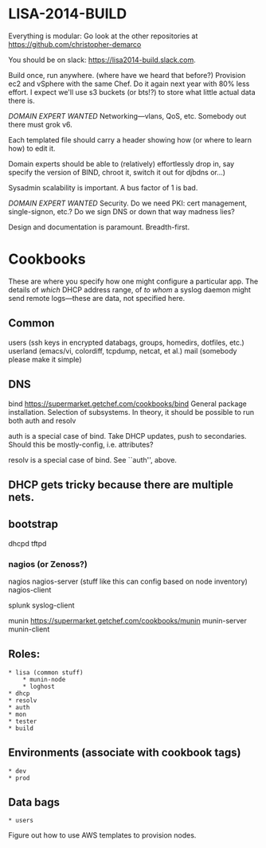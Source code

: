 # LISA-2014-BUILD

Everything is modular: Go look at the other repositories at https://github.com/christopher-demarco

You should be on slack: https://lisa2014-build.slack.com.

Build once, run anywhere.
(where have we heard that before?)
Provision ec2 and vSphere with the same Chef.
Do it again next year with 80% less effort.
I expect we'll use s3 buckets (or bts!?) to store what little actual data there is.


*DOMAIN EXPERT WANTED* Networking—vlans, QoS, etc. 
Somebody out there must grok v6.


Each templated file should carry a header showing how (or where to learn how) to edit it.

Domain experts should be able to (relatively) effortlessly drop in, say specify the version of BIND, chroot it, switch it out for djbdns or...) 

Sysadmin scalability is important. A bus factor of 1 is bad.


*DOMAIN EXPERT WANTED* Security.
Do we need PKI: cert management, single-signon, etc.? 
Do we sign DNS or down that way madness lies?


Design and documentation is paramount.
Breadth-first.


# Cookbooks
These are where you specify how one might configure a particular app.
The details of *which* DHCP address range, of *to whom* a syslog daemon might send remote logs—these are data, not specified here.

## Common
users (ssh keys in encrypted databags, groups, homedirs, dotfiles, etc.)
userland  (emacs/vi, colordiff, tcpdump, netcat, et al.)
mail (somebody please make it simple)

## DNS
bind https://supermarket.getchef.com/cookbooks/bind
General package installation. Selection of subsystems.
In theory, it should be possible to run both auth and resolv

auth is a special case of bind. Take DHCP updates, push to secondaries.
Should this be mostly-config, i.e. attributes?

resolv is a special case of bind. See ``auth'', above. 

## DHCP gets tricky because there are multiple nets.


## bootstrap
dhcpd
tftpd

### nagios (or Zenoss?)
nagios
nagios-server (stuff like this can config based on node inventory)
nagios-client

splunk
syslog-client

munin https://supermarket.getchef.com/cookbooks/munin
munin-server 
munin-client 

## Roles:
    * lisa (common stuff)
	    * munin-node
		* loghost
	* dhcp
	* resolv
    * auth
    * mon
	* tester
	* build
	
## Environments (associate with cookbook tags)
	* dev
	* prod
	
## Data bags
	* users

Figure out how to use AWS templates to provision nodes.




